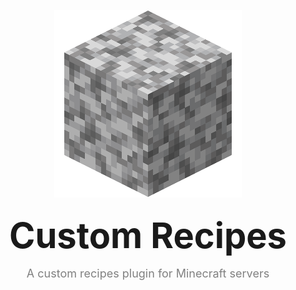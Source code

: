 <p align="center">
    <img src="./images/Diorite.png"/>
</p>
<p align="center" style="font-size: 56px; font-weight: bold; line-height: 0.1;">
    Custom Recipes
    <p align="center" style="color: gray; font-size: 18px; line-height: 0.1;">
        A custom recipes plugin for Minecraft servers
    </p>
</p>
